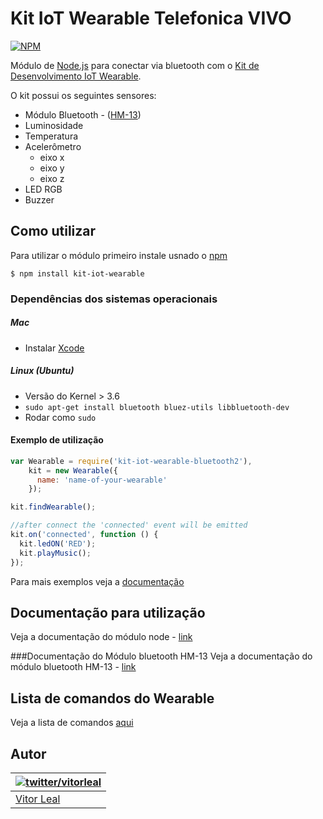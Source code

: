 # Kit IoT Wearable Telefonica VIVO
[![NPM](https://nodei.co/npm/kit-iot-wearable.png?downloads=true)](https://nodei.co/npm/kit-iot-wearable)

Módulo de [Node.js](http://nodejs.org/) para conectar via bluetooth com o [Kit de Desenvolvimento IoT Wearable](http://iot.telefonicabeta.com/).

O kit possui os seguintes sensores:
  * Módulo Bluetooth - ([HM-13](http://www.fasttech.com/product/1827700-hm-13-dual-mode-bluetooth-4-0-ble-spp-le-serial))
  * Luminosidade
  * Temperatura
  * Acelerômetro
    * eixo x
    * eixo y
    * eixo z
  * LED RGB
  * Buzzer


## Como utilizar
Para utilizar o módulo primeiro instale usnado o [npm](https://www.npmjs.com/)

```
$ npm install kit-iot-wearable
```


### Dependências dos sistemas operacionais

##### Mac
  * Instalar [Xcode](https://itunes.apple.com/ca/app/xcode/id497799835?mt=12)

##### Linux (Ubuntu)
  * Versão do Kernel > 3.6
  * ```sudo apt-get install bluetooth bluez-utils libbluetooth-dev```
  * Rodar como ```sudo```


#### Exemplo de utilização
```js
var Wearable = require('kit-iot-wearable-bluetooth2'),
    kit = new Wearable({
      name: 'name-of-your-wearable'
    });

kit.findWearable();

//after connect the 'connected' event will be emitted
kit.on('connected', function () {
  kit.ledON('RED');
  kit.playMusic();
});
```

Para mais exemplos veja a [documentação](DOCS.md)


## Documentação para utilização
Veja a documentação do módulo node - [link](DOCS.md)


###Documentação do Módulo bluetooth HM-13
Veja a documentação do módulo bluetooth HM-13 - [link](http://www.seeedstudio.com/wiki/images/3/32/Bluetooth_HM-13_en.pdf)


## Lista de comandos do Wearable
Veja a lista de comandos [aqui](https://github.com/telefonicadigital/kit-iot-wearable/wiki/Comandos-do-Wearable)


## Autor
| [![twitter/vitorleal](http://gravatar.com/avatar/e133221d7fbc0dee159dca127d2f6f00?s=80)](http://twitter.com/vitorleal "Follow @vitorleal on Twitter") |
|---|
| [Vitor Leal](http://vitorleal.com) |

